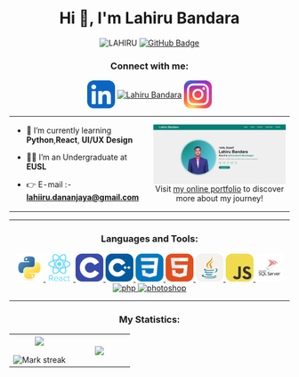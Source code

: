 <h1 align="center">Hi 👋, I'm Lahiru Bandara</h1>
<div align="center">
  <img src="https://komarev.com/ghpvc/?username=LAHI-RU&label=Profile%20views&color=0e75b6&style=flat" alt="LAHIRU" /> 
  <a href="https://github.com/LAHI-RU?tab=followers"><img src="https://img.shields.io/github/followers/LAHI-RU?    label=Followers&style=social" alt="GitHub Badge"></a>
</div> 

<h3 align="center">Connect with me:</h3>
<p align="center">
<a href="https://www.linkedin.com/in/lahirubandaara" target="blank"><img align="center" src="https://github.com/tandpfun/skill-icons/blob/main/icons/LinkedIn.svg" alt="Lahiru Bandara" height="50" width="50" /></a>
<a href="https://fb.com/lahiru.bandara.1428921?mibextid=ZbWKwL" target="blank"><img align="center" src="https://raw.githubusercontent.com/rahuldkjain/github-profile-readme-generator/master/src/images/icons/Social/facebook.svg" alt="Lahiru Bandara" height="50" width="50" /></a>
<a href="https://instagram.com/l_a_h_i_r_u._" target="blank"><img align="center" src="https://github.com/tandpfun/skill-icons/blob/main/icons/Instagram.svg" alt="Lahiru Bandara" height="50" width="50" /></a>
</p>

<table align="center">
<tr border="none">
<td width="50%" align="left">

- 🌱 I’m currently learning **Python**,**React**, **UI/UX Design**

- 🧑‍🎓 I’m an Undergraduate at **EUSL**

- 👉 E-mail :- **lahiiru.dananjaya@gmail.com**

</td>
<td width="50%" align="center">
  
  <img align="center" alt="portfolio image" width="600" src="01.png">
  <br>
  Visit <a href="https://lahiru-dhananjaya.netlify.app/">my online portfolio</a> to discover more about my journey!  
</td>
</tr>
</table>

---

<h3 align="center">Languages and Tools:</h3>
<p align="center"> <a href="https://www.python.org" target="_blank" rel="noreferrer"> <img src="https://raw.githubusercontent.com/devicons/devicon/master/icons/python/python-original.svg" alt="python" width="50" height="50"/> </a> <a href="https://reactjs.org/" target="_blank" rel="noreferrer"> <img src="https://raw.githubusercontent.com/devicons/devicon/master/icons/react/react-original-wordmark.svg" alt="react" width="50" height="50"/> </a> <a href="https://www.cprogramming.com/" target="_blank" rel="noreferrer"> <img src="https://github.com/tandpfun/skill-icons/blob/main/icons/C.svg" alt="c" width="50" height="50"/> </a> <a href="https://www.w3schools.com/cpp/" target="_blank" rel="noreferrer"> <img src="https://github.com/tandpfun/skill-icons/blob/main/icons/CPP.svg" alt="cplusplus" width="50" height="50"/> </a> <a href="https://www.w3schools.com/css/" target="_blank" rel="noreferrer"> <img src="https://github.com/tandpfun/skill-icons/blob/main/icons/CSS.svg" alt="css3" width="50" height="50"/> </a>  <a href="https://www.w3.org/html/" target="_blank" rel="noreferrer"> <img src="https://github.com/tandpfun/skill-icons/blob/main/icons/HTML.svg" alt="html5" width="50" height="50"/> </a> <a href="https://www.java.com" target="_blank" rel="noreferrer"> <img src="https://github.com/tandpfun/skill-icons/blob/main/icons/Java-Light.svg" alt="java" width="50" height="50"/> </a> <a href="https://developer.mozilla.org/en-US/docs/Web/JavaScript" target="_blank" rel="noreferrer"> <img src="https://github.com/tandpfun/skill-icons/blob/main/icons/JavaScript.svg" alt="javascript" width="50" height="50"/> </a> <a href="https://www.microsoft.com/en-us/sql-server" target="_blank" rel="noreferrer"> <img src="https://github.com/Scar1109/skill-icons/blob/Scar1109/icons/microsoftSQL.svg" alt="mssql" width="50" height="50"/> </a>   <a href="https://www.php.net" target="_blank" rel="noreferrer"> <img src="https://github.com/Scar1109/skill-icons/blob/Scar1109/icons/PHP-Light.svg" alt="php" width="50" height="50"/> </a> <a href="https://www.photoshop.com/en" target="_blank" rel="noreferrer"> <img src="https://github.com/Scar1109/skill-icons/blob/Scar1109/icons/Photoshop.svg" alt="photoshop" width="50" height="50"/> </a>  </p>

---

<h3 align="center">My Statistics:</h3>
<p align="center">
<table align="center">
<tr border="none">
<td width="50%" align="center">

  <img  align="center"  src="https://github-readme-stats.vercel.app/api?username=LAHI-RU&theme=dark&show_icons=true&count_private=true" />
  <br></br>
  <img  title="🔥 Get streak stats for your profile at git.io/streak-stats" alt="Mark streak" src="https://github-readme-streak-stats.herokuapp.com/?user=LAHI-RU&theme=dark&hide_border=false" /> 
</td>
<td width="50%" align="center">

  <img  align="center"  src="https://github-readme-stats.vercel.app/api/top-langs/?username=LAHI-RU&theme=dark&hide_border=false&include_all_commits=false&count_private=false&layout=compact"/>

  </td>
</tr>
</table>
